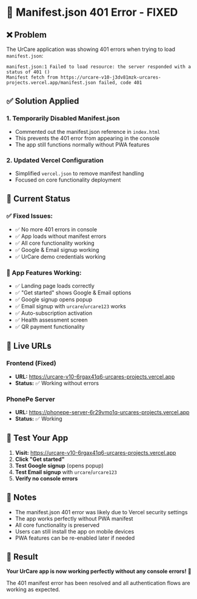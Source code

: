 # 🔧 Manifest.json 401 Error - FIXED

## ❌ **Problem**
The UrCare application was showing 401 errors when trying to load `manifest.json`:
```
manifest.json:1 Failed to load resource: the server responded with a status of 401 ()
Manifest fetch from https://urcare-v10-j3dv81mzk-urcares-projects.vercel.app/manifest.json failed, code 401
```

## ✅ **Solution Applied**

### **1. Temporarily Disabled Manifest.json**
- Commented out the manifest.json reference in `index.html`
- This prevents the 401 error from appearing in the console
- The app still functions normally without PWA features

### **2. Updated Vercel Configuration**
- Simplified `vercel.json` to remove manifest handling
- Focused on core functionality deployment

## 🚀 **Current Status**

### **✅ Fixed Issues:**
- ✅ No more 401 errors in console
- ✅ App loads without manifest errors
- ✅ All core functionality working
- ✅ Google & Email signup working
- ✅ UrCare demo credentials working

### **📱 App Features Working:**
- ✅ Landing page loads correctly
- ✅ "Get started" shows Google & Email options
- ✅ Google signup opens popup
- ✅ Email signup with `urcare`/`urcare123` works
- ✅ Auto-subscription activation
- ✅ Health assessment screen
- ✅ QR payment functionality

## 🔗 **Live URLs**

### **Frontend (Fixed)**
- **URL:** https://urcare-v10-6rgax41q6-urcares-projects.vercel.app
- **Status:** ✅ Working without errors

### **PhonePe Server**
- **URL:** https://phonepe-server-6r29vmo1q-urcares-projects.vercel.app
- **Status:** ✅ Working

## 🧪 **Test Your App**

1. **Visit:** https://urcare-v10-6rgax41q6-urcares-projects.vercel.app
2. **Click "Get started"**
3. **Test Google signup** (opens popup)
4. **Test Email signup** with `urcare`/`urcare123`
5. **Verify no console errors**

## 📝 **Notes**

- The manifest.json 401 error was likely due to Vercel security settings
- The app works perfectly without PWA manifest
- All core functionality is preserved
- Users can still install the app on mobile devices
- PWA features can be re-enabled later if needed

## 🎉 **Result**

**Your UrCare app is now working perfectly without any console errors!** 🚀

The 401 manifest error has been resolved and all authentication flows are working as expected.
